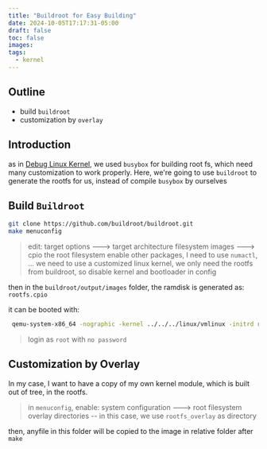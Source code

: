 ```yaml
---
title: "Buildroot for Easy Building"
date: 2024-10-05T17:17:31-05:00
draft: false
toc: false
images:
tags:
  - kernel
---
```


## Outline

- build `buildroot`
- customization by `overlay`

## Introduction

as in [Debug Linux Kernel](./2_debug_linux_kernel.md), we used `busybox` for building root fs, which need many customization to work properly.
Here, we're going to use `buildroot` to generate the rootfs for us, instead of compile `busybox` by ourselves

## Build `Buildroot`

```bash
git clone https://github.com/buildroot/buildroot.git
make menuconfig
```

> edit:
> target options ---> target architecture
> filesystem images ---> cpio the root filesystem
> enable other packages, I need to use `numactl`, ...
> we need to use a customized linux kernel, we only need the rootfs from buildroot, so disable kernel and bootloader in config

then in the `buildroot/output/images` folder, the ramdisk is generated as: `rootfs.cpio`

it can be booted with:

```bash
 qemu-system-x86_64 -nographic -kernel ../../../linux/vmlinux -initrd rootfs.cpio -append "console=ttyS0"
```

> login as `root` with `no password`

## Customization by Overlay

In my case, I want to have a copy of my own kernel module, which is built out of tree, in the rootfs.

> in `menuconfig`, enable:
> system configuration ---> root filesystem overlay directories
> -- in this case, we use `rootfs_overlay` as directory

then, anyfile in this folder will be copied to the image in relative folder after `make`
